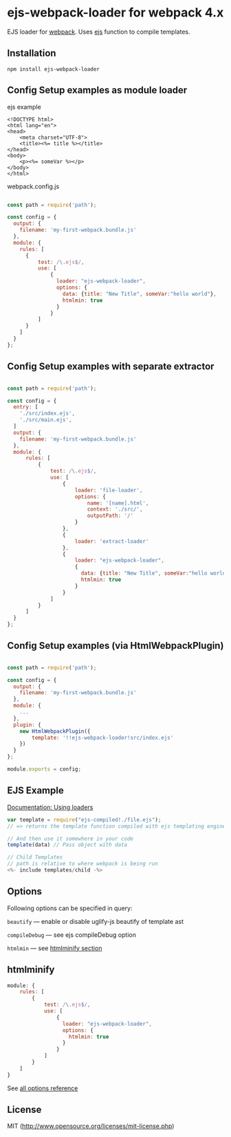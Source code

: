 # ejs-webpack-loader for webpack 4.x

EJS loader for [webpack](http://webpack.github.io/). Uses [ejs](https://github.com/mde/ejs) function to compile templates.

## Installation

`npm install ejs-webpack-loader`

## Config Setup examples as module loader

ejs example
```ejs
<!DOCTYPE html>
<html lang="en">
<head>
    <meta charset="UTF-8">
    <title><%= title %></title>
</head>
<body>
    <p><%= someVar %></p>
</body>
</html>
```

webpack.config.js

``` javascript

const path = require('path');

const config = {
  output: {
    filename: 'my-first-webpack.bundle.js'
  },
  module: {
    rules: [
      {
          test: /\.ejs$/,
          use: [
              {
                loader: "ejs-webpack-loader",
                options: {
                  data: {title: "New Title", someVar:"hello world"},
                  htmlmin: true
                }
              }
          ]
      }
    ]
  }
};

```

## Config Setup examples with separate extractor

``` javascript

const path = require('path');

const config = {
  entry: [
    './src/index.ejs',
    './src/main.ejs',
  ]
  output: {
    filename: 'my-first-webpack.bundle.js'
  },
  module: {
      rules: [
          {
              test: /\.ejs$/,
              use: [
                  {
                      loader: 'file-loader',
                      options: {
                          name: '[name].html',
                          context: './src/',
                          outputPath: '/'
                      }
                  },
                  {
                      loader: 'extract-loader'
                  },
                  {
                      loader: "ejs-webpack-loader",
                      {
                        data: {title: "New Title", someVar:"hello world"},
                        htmlmin: true
                      }
                  }
              ]
          }
      ]
  }
};

```

## Config Setup examples (via HtmlWebpackPlugin)

``` javascript

const path = require('path');

const config = {
  output: {
    filename: 'my-first-webpack.bundle.js'
  },
  module: {
    ...
  },
  plugin: {
    new HtmlWebpackPlugin({
        template: '!!ejs-webpack-loader!src/index.ejs'
    })
  }
};

module.exports = config;

```

## EJS Example

[Documentation: Using loaders](http://webpack.github.io/docs/using-loaders.html)

``` javascript
var template = require("ejs-compiled!./file.ejs");
// => returns the template function compiled with ejs templating engine.

// And then use it somewhere in your code
template(data) // Pass object with data

// Child Templates
// path is relative to where webpack is being run
<%- include templates/child -%>
```

## Options

Following options can be specified in query:

`beautify` — enable or disable uglify-js beautify of template ast

`compileDebug` — see ejs compileDebug option

`htmlmin` — see [htmlminify section](#htmlminify)

## htmlminify

```javascript
module: {
    rules: [
        {
            test: /\.ejs$/,
            use: [
                {
                  loader: "ejs-webpack-loader",
                  options: {
                    htmlmin: true
                  }
                }
            ]
        }
    ]
}
```

See [all options reference](https://github.com/kangax/html-minifier#options-quick-reference)

## License

MIT (http://www.opensource.org/licenses/mit-license.php)



